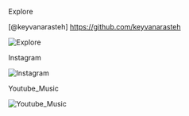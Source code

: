 Explore


[@keyvanarasteh] https://github.com/keyvanarasteh


![Explore](https://github.com/Taha-Berk/Odev/assets/152072754/73394b93-1d3a-4c60-a9d7-67753010b2e9)

Instagram


![Instagram](https://github.com/Taha-Berk/Odev/assets/152072754/f4a6aeb3-e24a-49b9-89a5-10f9b6d993f8)

Youtube_Music


![Youtube_Music](https://github.com/Taha-Berk/Odev/assets/152072754/72b18e5f-8616-40d8-8680-1d6b15e7b95f)
